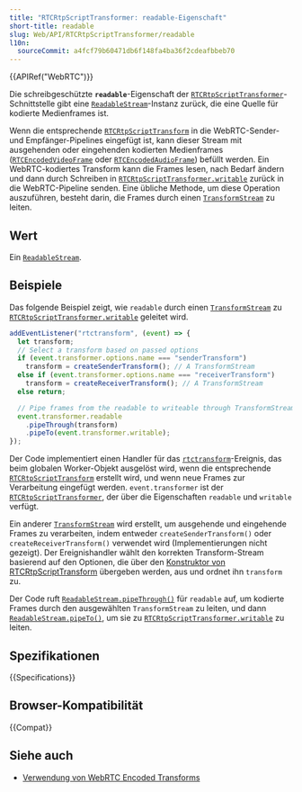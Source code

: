 ```yaml
---
title: "RTCRtpScriptTransformer: readable-Eigenschaft"
short-title: readable
slug: Web/API/RTCRtpScriptTransformer/readable
l10n:
  sourceCommit: a4fcf79b60471db6f148fa4ba36f2cdeafbbeb70
---
```


{{APIRef("WebRTC")}}

Die schreibgeschützte **`readable`**-Eigenschaft der [`RTCRtpScriptTransformer`](/de/docs/Web/API/RTCRtpScriptTransformer)-Schnittstelle gibt eine [`ReadableStream`](/de/docs/Web/API/ReadableStream)-Instanz zurück, die eine Quelle für kodierte Medienframes ist.

Wenn die entsprechende [`RTCRtpScriptTransform`](/de/docs/Web/API/RTCRtpScriptTransform) in die WebRTC-Sender- und Empfänger-Pipelines eingefügt ist, kann dieser Stream mit ausgehenden oder eingehenden kodierten Medienframes ([`RTCEncodedVideoFrame`](/de/docs/Web/API/RTCEncodedVideoFrame) oder [`RTCEncodedAudioFrame`](/de/docs/Web/API/RTCEncodedAudioFrame)) befüllt werden. Ein WebRTC-kodiertes Transform kann die Frames lesen, nach Bedarf ändern und dann durch Schreiben in [`RTCRtpScriptTransformer.writable`](/de/docs/Web/API/RTCRtpScriptTransformer/writable) zurück in die WebRTC-Pipeline senden. Eine übliche Methode, um diese Operation auszuführen, besteht darin, die Frames durch einen [`TransformStream`](/de/docs/Web/API/TransformStream) zu leiten.

## Wert

Ein [`ReadableStream`](/de/docs/Web/API/ReadableStream).

## Beispiele

Das folgende Beispiel zeigt, wie `readable` durch einen [`TransformStream`](/de/docs/Web/API/TransformStream) zu [`RTCRtpScriptTransformer.writable`](/de/docs/Web/API/RTCRtpScriptTransformer/writable) geleitet wird.

```js
addEventListener("rtctransform", (event) => {
  let transform;
  // Select a transform based on passed options
  if (event.transformer.options.name === "senderTransform")
    transform = createSenderTransform(); // A TransformStream
  else if (event.transformer.options.name === "receiverTransform")
    transform = createReceiverTransform(); // A TransformStream
  else return;

  // Pipe frames from the readable to writeable through TransformStream
  event.transformer.readable
    .pipeThrough(transform)
    .pipeTo(event.transformer.writable);
});
```

Der Code implementiert einen Handler für das [`rtctransform`](/de/docs/Web/API/DedicatedWorkerGlobalScope/rtctransform_event)-Ereignis, das beim globalen Worker-Objekt ausgelöst wird, wenn die entsprechende [`RTCRtpScriptTransform`](/de/docs/Web/API/RTCRtpScriptTransform) erstellt wird, und wenn neue Frames zur Verarbeitung eingefügt werden. `event.transformer` ist der [`RTCRtpScriptTransformer`](/de/docs/Web/API/RTCRtpScriptTransformer), der über die Eigenschaften `readable` und `writable` verfügt.

Ein anderer [`TransformStream`](/de/docs/Web/API/TransformStream) wird erstellt, um ausgehende und eingehende Frames zu verarbeiten, indem entweder `createSenderTransform()` oder `createReceiverTransform()` verwendet wird (Implementierungen nicht gezeigt). Der Ereignishandler wählt den korrekten Transform-Stream basierend auf den Optionen, die über den [Konstruktor von RTCRtpScriptTransform](/de/docs/Web/API/RTCRtpScriptTransform/RTCRtpScriptTransform) übergeben werden, aus und ordnet ihn `transform` zu.

Der Code ruft [`ReadableStream.pipeThrough()`](/de/docs/Web/API/ReadableStream/pipeThrough) für `readable` auf, um kodierte Frames durch den ausgewählten `TransformStream` zu leiten, und dann [`ReadableStream.pipeTo()`](/de/docs/Web/API/ReadableStream/pipeTo), um sie zu [`RTCRtpScriptTransformer.writable`](/de/docs/Web/API/RTCRtpScriptTransformer/writable) zu leiten.

## Spezifikationen

{{Specifications}}

## Browser-Kompatibilität

{{Compat}}

## Siehe auch

- [Verwendung von WebRTC Encoded Transforms](/de/docs/Web/API/WebRTC_API/Using_Encoded_Transforms)
